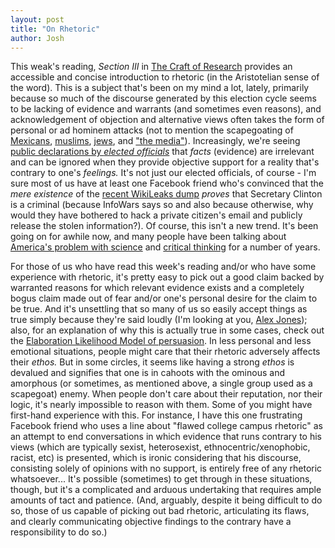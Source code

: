 ```yaml
---
layout: post
title: "On Rhetoric"
author: Josh
---
```


This weak's reading, *Section III* in [The Craft of Research](https://www.amazon.com/Research-Chicago-Writing-Editing-Publishing/dp/0226065669) provides an accessible and concise introduction to rhetoric (in the Aristotelian sense of the word). This is a subject that's been on my mind a lot, lately, primarily because so much of the discourse generated by this election cycle seems to be lacking of evidence and warrants (and sometimes even reasons), and acknowledgement of objection and alternative views often takes the form of personal or ad hominem attacks (not to mention the scapegoating of [Mexicans](http://forward.com/opinion/319838/donald-trump-and-the-dangers-of-scapegoating/), [muslims](http://www.npr.org/2016/06/05/480861394/muslims-are-just-the-latest-in-history-of-scapegoats-author-says), [jews](http://www.aol.com/article/2016/10/10/alt-right-blames-jews-for-donald-trumps-debate-flop/21578228/), and ["the media"](https://www.washingtonpost.com/news/the-fix/wp/2016/10/16/trump-blames-a-media-conspiracy-for-women-opposing-him-he-should-blame-himself/)). Increasingly, we're seeing [public declarations by *elected officials*](http://www.forbes.com/forbes/welcome/?toURL=http://www.forbes.com/sites/startswithabang/2016/08/05/newt-gingrich-exemplifies-just-how-unscientific-america-is/&refURL=https://www.google.com/&referrer=https://www.google.com/) that *facts* (evidence) are irrelevant and can be ignored when they provide objective support for a reality that's contrary to one's *feelings.* It's not just our elected officials, of course - I'm sure most of us have at least one Facebook friend who's convinced that the *mere existence* of the [recent WikiLeaks dump](http://www.npr.org/2016/10/22/498954190/wikileaks-dump-method-destroys-privacy-sociologist-says-not-all-leaked-pass-publ) *proves* that Secretary Clinton is a criminal (because InfoWars says so and also because otherwise, why would they have bothered to hack a private citizen's email and publicly release the stolen information?). Of course, this isn't a new trend. It's been going on for awhile now, and many people have been talking about [America's problem with science](https://www.amazon.com/Republican-War-Science-Chris-Mooney/dp/0465046762/ref=sr_1_1?s=books&ie=UTF8&qid=1477328761&sr=1-1&keywords=republican+war+on+science) and [critical thinking](https://www.amazon.com/Republican-Brain-Science-Science-Reality/dp/1118094514/ref=pd_bxgy_14_2?ie=UTF8&pd_rd_i=1118094514&pd_rd_r=R5YRF3FXCF5QYTC4P0ZQ&pd_rd_w=sr3av&pd_rd_wg=UoXCw&psc=1&refRID=R5YRF3FXCF5QYTC4P0ZQ) for a number of years.

For those of us who have read this week's reading and/or who have some experience with rhetoric, it's pretty easy to pick out a good claim backed by warranted reasons for which relevant evidence exists and a completely bogus claim made out of fear and/or one's personal desire for the claim to be true. And it's unsettling that so many of us so easily accept things as true simply because they're said loudly (I'm looking at you, [Alex Jones](https://www.splcenter.org/fighting-hate/extremist-files/individual/alex-jones)); also, for an explanation of why this is actually true in some cases, check out the [Elaboration Likelihood Model of persuasion](https://en.wikipedia.org/wiki/Elaboration_likelihood_model). In less personal and less emotional situations, people might care that their rhetoric adversely affects their *ethos.* But in some circles, it seems like having a strong *ethos* is devalued and signifies that one is in cahoots with the ominous and amorphous (or sometimes, as mentioned above, a single group used as a scapegoat) enemy. When people don't care about their reputation, nor their logic, it's nearly impossible to reason with them. Some of you might have first-hand experience with this. For instance, I have this one frustrating Facebook friend who uses a line about "flawed college campus rhetoric" as an attempt to end conversations in which evidence that runs contrary to his views (which are typically sexist, heterosexist, ethnocentric/xenophobic, racist, etc) is presented, which is ironic considering that his discourse, consisting solely of opinions with no support, is entirely free of any rhetoric whatsoever... It's possible (sometimes) to get through in these situations, though, but it's a complicated and arduous undertaking that requires ample amounts of tact and patience. (And, arguably, despite it being difficult to do so, those of us capable of picking out bad rhetoric, articulating its flaws, and clearly communicating objective findings to the contrary have a responsibility to do so.)
